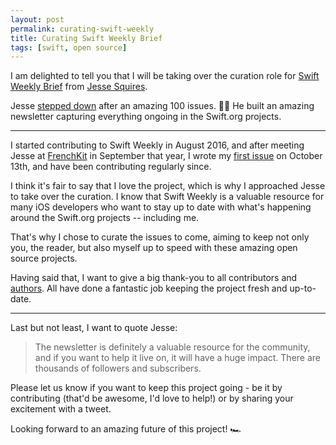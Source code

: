 ```yaml
---
layout: post
permalink: curating-swift-weekly
title: Curating Swift Weekly Brief
tags: [swift, open source]
---
```


I am delighted to tell you that I will be taking over the curation role for [Swift Weekly Brief](https://swiftweekly.github.io) from [Jesse Squires](https://twitter.com/jesse_squires).

Jesse [stepped down](https://www.jessesquires.com/blog/swift-weekly-brief-hiatus/) after an amazing 100 issues. 💯🎉
He built an amazing newsletter capturing everything ongoing in the Swift.org projects.

---

I started contributing to Swift Weekly in August 2016, and after meeting Jesse at [FrenchKit](http://frenchkit.fr) in September that year, I wrote my [first issue](https://swiftweekly.github.io/issue-42/) on October 13th, and have been contributing regularly since.

I think it's fair to say that I love the project, which is why I approached Jesse to take over the curation. I know that Swift Weekly is a valuable resource for many iOS developers who want to stay up to date with what's happening around the Swift.org projects -- including me.

That's why I chose to curate the issues to come, aiming to keep not only you, the reader, but also myself up to speed with these amazing open source projects.

Having said that, I want to give a big thank-you to all contributors and [authors](https://swiftweekly.github.io/authors/). All have done a fantastic job keeping the project fresh and up-to-date.

---

Last but not least, I want to quote Jesse:

> The newsletter is definitely a valuable resource for the community, and if you want to help it live on, it will have a huge impact. There are thousands of followers and subscribers.

Please let us know if you want to keep this project going - be it by contributing (that'd be awesome, I'd love to help!) or by sharing your excitement with a tweet.

Looking forward to an amazing future of this project! 🏎

